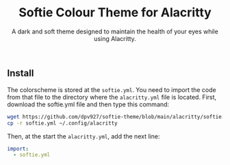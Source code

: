 <h1 class="title" align="center">
  Softie Colour Theme for Alacritty
  <br>
</h1>

<div class="description" align="center">
  <p>A dark and soft theme designed to maintain the health of your eyes while using Alacritty.</p>
</div>
<br>

## Install
The colorscheme is stored at the `softie.yml`. You need to import the code from that file to the directory where the `alacritty.yml` file is located. First, download the softie.yml file and then type this command:

```bash
wget https://github.com/dpv927/softie-theme/blob/main/alacritty/softie.yml
cp -r softie.yml ~/.config/alacritty 
```

Then, at the start the `alacritty.yml`, add the next line:
```yml
import:
  - softie.yml
```
